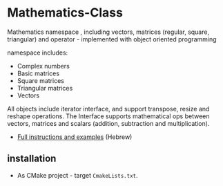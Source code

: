 # Mathematics-Class
Mathematics namespace , including vectors, matrices (regular, square, triangular) and operator - implemented with object oriented programming 

namespace includes:
- Complex numbers
- Basic matrices
- Square matrices
- Triangular matrices
- Vectors

All objects include iterator interface, and support transpose, resize and reshape operations.
The Interface supports mathematical ops between vectors, matrices and scalars (addition, subtraction and multiplication). 

- [Full instructions and examples](Instructions.pdf) (Hebrew)


## installation
* As CMake project - target `CmakeLists.txt`.
